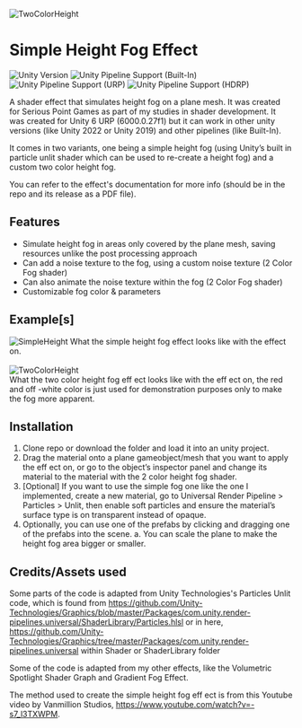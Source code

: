 ![TwoColorHeight](https://github.com/user-attachments/assets/430e949a-a72f-4631-b077-9892b48c5af9)

# Simple Height Fog Effect
![Unity Version](https://img.shields.io/badge/Unity-6000.0.27%27LTS%2B-blueviolet?logo=unity)
![Unity Pipeline Support (Built-In)](https://img.shields.io/badge/BiRP_✔️-darkgreen?logo=unity)
![Unity Pipeline Support (URP)](https://img.shields.io/badge/URP_✔️-blue?logo=unity)
![Unity Pipeline Support (HDRP)](https://img.shields.io/badge/HDRP_✔️-darkred?logo=unity)
 
A shader effect that simulates height fog on a plane mesh. It was created for Serious Point Games as part of my studies in shader development. It was created for Unity 6 URP (6000.0.27f1) 
but it can work in other unity versions (like Unity 2022 or Unity 2019) and other pipelines (like Built-In).


It comes in two variants, one being a simple height fog (using Unity’s built in particle unlit shader which can be 
used to re-create a height fog) and a custom two color height fog.

You can refer to the effect's documentation for more info (should be in the repo and its release as a PDF file).

## Features
- Simulate height fog in areas only covered by the plane mesh, saving resources unlike the post processing approach
- Can add a noise texture to the fog, using a custom noise texture (2 Color Fog shader)
- Can also animate the noise texture within the fog (2 Color Fog shader)
- Customizable fog color & parameters

## Example[s]
![SimpleHeight](https://github.com/user-attachments/assets/61e388e2-fc76-46bd-928a-3c82ca0b8276)
What the simple height fog effect looks like with the effect on.
<br>
<br>
![TwoColorHeight](https://github.com/user-attachments/assets/430e949a-a72f-4631-b077-9892b48c5af9)
<br>
What the two color height fog eff ect looks like with the eff ect on, the red and off -white color is just used for demonstration purposes only to make the fog more apparent.

## Installation
1. Clone repo or download the folder and load it into an unity project.
2. Drag the material onto a plane gameobject/mesh that you want to apply the eff ect on, or go to the object’s inspector panel and change its material to the material with the 2 color height fog shader.
3. [Optional] If you want to use the simple fog one like the one I implemented, create a new material, go to Universal Render Pipeline > Particles > Unlit, then enable soft particles and ensure the material’s
   surface type is on transparent instead of opaque.
5. Optionally, you can use one of the prefabs by clicking and dragging one of the prefabs into the scene.
  a. You can scale the plane to make the height fog area bigger or smaller.

## Credits/Assets used
Some parts of the code is adapted from Unity Technologies's Particles Unlit code, which is found from https://github.com/Unity-Technologies/Graphics/blob/master/Packages/com.unity.render-pipelines.universal/ShaderLibrary/Particles.hlsl
or in here, https://github.com/Unity-Technologies/Graphics/tree/master/Packages/com.unity.render-pipelines.universal within Shader or ShaderLibrary folder

Some of the code is adapted from my other effects, like the Volumetric Spotlight Shader Graph and Gradient Fog Effect.

The method used to create the simple height fog eff ect is from this Youtube video by Vanmillion Studios, https://www.youtube.com/watch?v=-s7_l3TXWPM.
